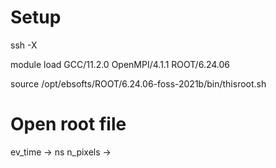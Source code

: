 # Setup

ssh -X <yggdrasil>

module load GCC/11.2.0  OpenMPI/4.1.1 ROOT/6.24.06

source /opt/ebsofts/ROOT/6.24.06-foss-2021b/bin/thisroot.sh

# Open root file 

ev_time -> ns
n_pixels -> 